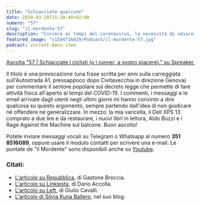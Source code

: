```yaml
---
title: "Schiacciate qualcuno"
date: 2020-03-20T15:20:40+02:00
numero: "57"
slug: "il-mordente-57"
description: "Correre ai tempi del coronavirus, la necessità di odiare, il qualunquismo comune, e la mia varicella. Puntata 57 del podcast Il Mordente. Registrato da Riccardo Palombo."
featured_image: "v1584716029/Podcast/il-mordente-57.jpg"
podcast: current-menu-item
---
```

<a class="spreaker-player" rel="nofollow noopener" href="https://www.spreaker.com/episode/24096160" data-resource="episode_id=24096160" data-width="100%" data-height="200px" data-theme="light" data-playlist="false" data-playlist-continuous="false" data-autoplay="false" data-live-autoplay="false" data-chapters-image="true" data-episode-image-position="right" data-hide-logo="false" data-hide-likes="false" data-hide-comments="false" data-hide-sharing="false" data-hide-download="true">Ascolta "57 | Schiacciate i ciclisti (o i runner, a vostro piacere)." su Spreaker.</a>

Il titolo è una provocazione (una frase scritta per anni sulla carreggiata sull'Autostrada A1, pressappoco dopo Civitavecchia in direzione Genova) per commentare il sentore popolare sul decreto legge che permette di fare attività fisica all'aperto ai tempi del COVID-19. I commenti, i messaggi e le email arrivate dagli utenti negli ultimi giorni mi hanno convinto a dire qualcosa su questo argomento, sempre partendo dall'idea di non giudicare né offendere né generalizzare. In mezzo: la mia varicella, il Dell XPS 13 comprato a due lire e da restaurare, i nuovi libri in lettura, Aldo Buzzi e i Rage Against the Machine sul balcone. Buon ascolto!

Potete inviare messaggi vocali su Telegram o Whatsapp al numero **351 8516089**, oppure usare il modulo contatti per scrivere una e-mail. Le puntate de "Il Mordente" sono disponibili anche su <a target="_blank" rel="nofollow noopener" title="Canale Youtube Riccardo Palombo" href="https://www.youtube.com/riccardopalombo">Youtube</a>.

### Citati:
<ul>
<li><a href="https://www.repubblica.it/sport/running/storie/2020/03/18/news/coronavirus_il_dilemma_del_running_ecco_perche_correre_per_ora_e_consentito-251635970/" target="_blank" rel="nofollow noopener" title="Coronavirus, il dilemma del running: ecco perché correre (per ora) è consentito.">L'articolo su Repubblica</a>, di Gastone Breccia.</li>
<li><a href="https://www.linkiesta.it/it/blog-post/2020/03/19/runner-untori-e-il-bisogno-di-odiare-chi-esce-da-casa/28891/" target="_blank" rel="nofollow noopener" title="Runner, untori e il bisogno di odiare chi esce da casa.">L'articolo su Linkiesta</a>, di Dario Accolla.</li>
<li><a href="https://left.it/2020/03/17/i-cecchini-della-gente-per-strada/" target="_blank" rel="nofollow noopener" title="I cecchini della gente per strada.">L'articolo su Left</a>, di Giulio Cavalli.</li>
<li><a href="https://www.silviakuna.com/quando-il-meglio-e-nemico-del-bene/" target="_blank" rel="nofollow noopener" title="Quando il meglio è nemico del bene.">L'articolo di Silvia Kuna Ballero</a>, nel suo blog.</li>
</ul>


